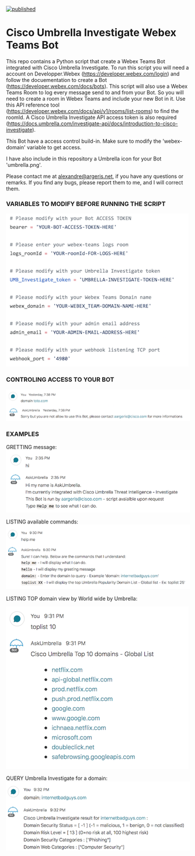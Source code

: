 [![published](https://static.production.devnetcloud.com/codeexchange/assets/images/devnet-published.svg)](https://developer.cisco.com/codeexchange/github/repo/tekgourou/Cisco-FMC-API-user-context)
         
# Cisco Umbrella Investigate Webex Teams Bot
  
This repo contains a Python script that create a Webex Teams Bot integrated with Cisco Umbrella Investigate. To run this script you will need a account on Developper.Webex (https://developer.webex.com/login) and follow the docuementation to create a Bot (https://developer.webex.com/docs/bots). This script will also use a Webex Teams Room to log every message send to and from your Bot. So you will need to create a room in Webex Teams and include your new Bot in it. Use this API reference tool (https://developer.webex.com/docs/api/v1/rooms/list-rooms) to find the roomId. A Cisco Umbrella Investigate API access token is also required (https://docs.umbrella.com/investigate-api/docs/introduction-to-cisco-investigate).

This Bot have a access control build-in. Make sure to modify the 'webex-domain' variable to get access.

I have also include in this repository a Umbrella icon for your Bot 'umbrella.png'.

Please contact me at alexandre@argeris.net, if you have any questions or remarks. If you find any bugs, please report them to me, and I will correct them. 
  
### VARIABLES TO MODIFY BEFORE RUNNING THE SCRIPT
  
![image](./variables.png)

### CONTROLING ACCESS TO YOUR BOT
![image](./domain-restriction.png)

### EXAMPLES
GRETTING message:
![image](./hi-cmd.png)

LISTING available commands:
![image](./helpme-cmd.png)

LISTING TOP domain view by World wide by Umbrella:

![image](./toplist-cmd.png)

QUERY Umbrella Investigate for a domain:
![image](./domain-cmd.png)
